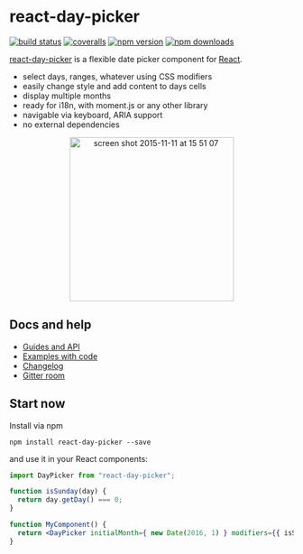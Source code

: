 react-day-picker
=======

[![build status](https://img.shields.io/travis/gpbl/react-day-picker/master.svg?style=flat-square)](https://travis-ci.org/gpbl/react-day-picker)
[![coveralls](https://img.shields.io/coveralls/gpbl/react-day-picker.svg?style=flat-square)](https://coveralls.io/r/gpbl/react-day-picker?branch=master)
[![npm version](https://img.shields.io/npm/v/react-day-picker.svg?style=flat-square)](https://www.npmjs.com/package/react-day-picker)
[![npm downloads](https://img.shields.io/npm/dm/react-day-picker.svg?style=flat-square)](https://www.npmjs.com/package/react-day-picker)

[react-day-picker](https://www.npmjs.com/package/react-day-picker) is a flexible date picker component for [React](https://facebook.github.io/react/).

* select days, ranges, whatever using CSS modifiers
* easily change style and add content to days cells
* display multiple months
* ready for i18n, with moment.js or any other library
* navigable via keyboard, ARIA support
* no external dependencies

<p align="center">
<img width="291" style="margin: 0 auto" alt="screen shot 2015-11-11 at 15 51 07" src="https://cloud.githubusercontent.com/assets/120693/11093859/d52e0c26-888c-11e5-917e-aaa9686dcb84.png">
</p>

## Docs and help

* [Guides and API](http://gpbl.org/react-day-picker)
* [Examples with code](http://gpbl.org/react-day-picker/examples)
* [Changelog](https://github.com/gpbl/react-day-picker/releases)
* [Gitter room](https://gitter.im/gpbl/react-day-picker)

## Start now

Install via npm

```
npm install react-day-picker --save
```

and use it in your React components:

```jsx
import DayPicker from "react-day-picker";

function isSunday(day) {
  return day.getDay() === 0;
}

function MyComponent() {
  return <DayPicker initialMonth={ new Date(2016, 1) } modifiers={{ isSunday }} />
}
```

